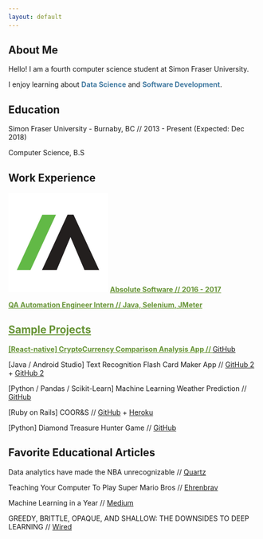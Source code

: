 ```yaml
---
layout: default
---
```


## About Me

Hello! I am a fourth computer science student at Simon Fraser University.

I enjoy learning about <span style="color: #427AA1; font-weight: bold">Data Science</span> and <span style="color: #427AA1; font-weight: bold">Software Development</span>.

## Education
Simon Fraser University - Burnaby, BC  // 2013 - Present (Expected: Dec 2018)

Computer Science, B.S    

## Work Experience

<img class="work-experience" src="absolute.png"> <a href="https://www.absolute.com/en" style="color: #679436; font-weight: bold">Absolute Software</span> // 2016 - 2017

QA Automation Engineer Intern // Java, Selenium, JMeter

## Sample Projects

[React-native] CryptoCurrency Comparison Analysis App // [GitHub](https://github.com/icwong/CryptocurrencyApp)

[Java / Android Studio] Text Recognition Flash Card Maker App // [GitHub 2](https://github.com/icwong/AndroidTextRecognitionApp) + [GitHub 2](https://github.com/icwong/AndroidQuizApp)

[Python / Pandas / Scikit-Learn] Machine Learning Weather Prediction // [GitHub](https://github.com/icwong/weather-observation)

[Ruby on Rails] COOR&S // [GitHub](https://github.com/icwong/CoopR-S) + [Heroku](http://cooprs.herokuapp.com/)

[Python] Diamond Treasure Hunter Game // [GitHub](https://github.com/icwong/PythonProjects/blob/master/DiamondTreasureHunter.py)

## Favorite Educational Articles

Data analytics have made the NBA unrecognizable // [Quartz](https://qz.com/1104922/data-analytics-have-revolutionized-the-nba/)

Teaching Your Computer To Play Super Mario Bros // [Ehrenbrav](http://www.ehrenbrav.com/2016/08/teaching-your-computer-to-play-super-mario-bros-a-fork-of-the-google-deepmind-atari-machine-learning-project/?utm_source=mybridge&utm_medium=blog&utm_campaign=read_more)

Machine Learning in a Year // [Medium](https://medium.com/learning-new-stuff/machine-learning-in-a-year-cdb0b0ebd29c)

GREEDY, BRITTLE, OPAQUE, AND SHALLOW: THE DOWNSIDES TO DEEP LEARNING // [Wired](https://www.wired.com/story/greedy-brittle-opaque-and-shallow-the-downsides-to-deep-learning/)
